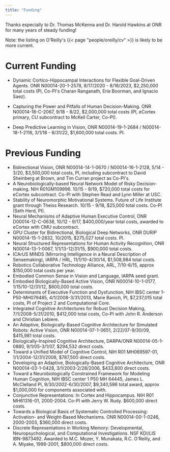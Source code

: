 ```yaml
---
title: "Funding"
---
```


Thanks especially to Dr. Thomas McKenna and Dr. Harold Hawkins at ONR for many years of steady funding!

Note: the listing on O'Reilly's {{< page "people/oreilly/cv" >}} is likely to be more current.

# Current Funding

* Dynamic Cortico-Hippocampal Interactions for Flexible Goal-Driven Agents. ONR N00014-20-1-2578, 8/17/2020 - 8/16/2023, $2,250,000 total costs (PI, Co-PI's Charan Ranganath, Erie Boorman, and Ignacio Saez).

* Capturing the Power and Pitfalls of Human Decision-Making. ONR N00014-18-C-2067, 9/18 - 8/22, $2,000,000 total costs (PI, eCortex primary, CU subcontract to McKell Carter, Co-PI).

* Deep Predictive Learning in Vision, ONR N00014-19-1-2684 / N00014-18-1-2116, 3/1/18 -  8/31/22, $1,600,000 total costs.  PI.

# Previous Funding

* Bidirectional Vision, ONR N00014-14-1-0670 / N00014-16-1-2128, 5/14 - 3/20, $3,500,000 total costs, PI, including subcontract to David Sheinberg at Brown, and Tim Curran project as Co-PI's.
* A Neurobiologically-based Neural Network Model of Risky Decision-making. NIH R01GM109996. 10/15 - 9/19, $720,000 total costs for eCortex subcontract. Co-PI with Stephen Read and Lynn Miller at USC.
* Stability of Neuromorphic Motivational Systems. Future of Life Institute grant through Theiss Research. 10/15 - 9/18, $25,000 total costs. Co-PI (Seth Herd, PI).
* Neural Mechanisms of Adaptive Human Executive Control, ONR D00014-12-C-0638, 10/12 - 9/17, $400,000/year total costs, awarded to eCortex with CMU subcontract.
* GPU Cluster for Bidirectional, Biological Deep Networks, ONR DURIP N00014-15-1-2832, 10/2015, $275,027 total costs. PI.
* Neural Structured Representations for Human Activity Recognition, ONR N00014-13-1-0067, 1/1/13-12/31/15, $900,000 total costs.
* ICArUS MINDS (Mirroring Intelligence in a Neural Description of Sensemaking), IARPA / HRL, 11/1/10-4/30/14, $1,508,984 total costs.
* Robotics Collaborative Technology Alliance, ARL, 7/10-6/15, approx $150,000 total costs per year.
* Embodied Common Sense in Vision and Language, IARPA seed grant.
* Embodied Biologically-Based Active Vision, ONR N00014-10-1-0177, 1/15/10-12/31/12, $600,000 total costs.
* Determinants of Executive Function and Dysfunction, NIH IBSC center 1-P50-MH079485, 4/1/2008-3/31/2013, Marie Banich, PI, $7,237,015 total costs, PI of Project 2 and Computational Core.
* Integrated Cognitive Architectures for Robust Decision Making, 7/1/2008-5/31/2010, $412,000 total costs, Co-PI with John R. Anderson and Christian Lebiere.
* An Adaptive, Biologically-Based Cognitive Architecture for Simulated Robots: Active Vision, ONR N00014-07-1-0651, 2/22/07-9/30/09, $415,981 total costs.
* Biologically-Inspired Cognitive Architecture, DARPA/ONR N00014-05-1-0880, 9/1/05-3/1/07, $294,532 direct costs.
* Toward a Unified Model of Cognitive Control, NIH R01 MH069597-01, 1/1/2004-12/31/2008, $787,500 direct costs.
* Developing an Adaptive, Biologically-Based Cognitive Architecture, ONR N00014-03-1-0428, 3/1/2003-2/28/2006, $433,800 direct costs.
* Toward a Neurobiologically Constrained Framework for Modeling Human Cognition, NIH IBSC center 1 P50 MH 64445, James L. McClelland PI, 9/30/2002-6/30/2007, $9,340,596 total award, approx $1,000,000 for components associated with.
* Conjunctive Representations: In Cortex and Hippocampus. NIH R01 MH61316-01, 2000-2004. Co-PI with Jerry W. Rudy. $600,000 direct costs.
* Towards a Biological Basis of Systematic Controlled Processing: Activation- and Weight-Based Mechanisms. ONR N00014-00-1-0246, 2000-2003, $360,000 direct costs.
* Discrete Representations in Working Memory: Developmental, Neuropsychological, and Computational Investigations. NSF KDI/LIS IBN-9873492. Awarded to M.C. Mozer, Y. Munakata, R.C. O'Reilly, and A. Miyake, 1998-2001, $800,000 direct costs.

